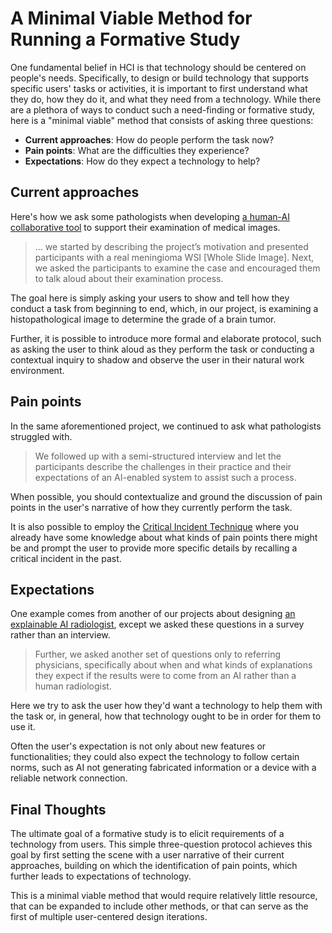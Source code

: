 # A Minimal Viable Method for Running a Formative Study

One fundamental belief in HCI is that technology should be centered on people's needs. 
Specifically, to design or build technology that supports specific users' tasks or activities, it is important to first understand what they do, how they do it, and what they need from a technology.
While there are a plethora of ways to conduct such a need-finding or formative study, here is a "minimal viable" method that consists of asking three questions:

- **Current approaches**: How do people perform the task now?
- **Pain points**: What are the difficulties they experience?
- **Expectations**: How do they expect a technology to help?


<!-- https://drive.google.com/file/d/1ncRzqGFjiYcwFQdvmPRn_hxYcdM9VK3V/view -->

## Current approaches
Here's how we ask some pathologists when developing [a human-AI collaborative tool](https://drive.google.com/file/d/1ncRzqGFjiYcwFQdvmPRn_hxYcdM9VK3V/view) to support their examination of medical images.

> ... we started by describing the project’s motivation and presented participants with a real meningioma WSI [Whole Slide Image]. Next, we asked the participants to examine the case and encouraged them to talk aloud about their examination process.

The goal here is simply asking your users to show and tell how they conduct a task from beginning to end, which, in our project, is examining a histopathological image to determine the grade of a brain tumor.

Further, it is possible to introduce more formal and elaborate protocol, such as asking the user to think aloud as they perform the task or conducting a contextual inquiry to shadow and observe the user in their natural work environment.

## Pain points
In the same aforementioned project, we continued to ask what pathologists struggled with.

> We followed up with a semi-structured interview and let the participants describe the challenges in their practice and their expectations of an AI-enabled system to assist such a process.

When possible, you should contextualize and ground the discussion of pain points in the user's narrative of how they currently perform the task.

It is also possible to employ the [Critical Incident Technique](https://www.nngroup.com/articles/critical-incident-technique/) where you already have some knowledge about what kinds of pain points there might be and prompt the user to provide more specific details by recalling a critical incident in the past.

## Expectations
One example comes from another of our projects about designing [an explainable AI radiologist](https://drive.google.com/file/d/1op5naceGh4rZRYL5UHC2eFWCrtD_IZD9/view), except we asked these questions in a survey rather than an interview.

> Further, we asked another set of questions only to referring physicians, specifically about when and what kinds of explanations they expect if the results were to come from an AI rather than a human radiologist.

Here we try to ask the user how they'd want a technology to help them with the task or, in general, how that technology ought to be in order for them to use it.

Often the user's expectation is not only about new features or functionalities; they could also expect the technology to follow certain norms, such as AI not generating fabricated information or a device with a reliable network connection.

## Final Thoughts
<!-- why this flow makes sense -->
The ultimate goal of a formative study is to elicit requirements of a technology from users.
This simple three-question protocol achieves this goal by first setting the scene with a user narrative of their current approaches, building on which the identification of pain points, which further leads to expectations of technology.
<!-- why using such a minimal viable version -->
This is a minimal viable method that would require relatively little resource, that can be expanded to include other methods, or that can serve as the first of multiple user-centered design iterations.